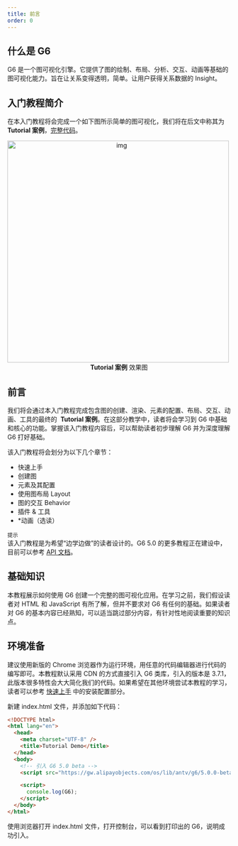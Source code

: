 ```yaml
---
title: 前言
order: 0
---
```


## 什么是 G6

G6 是一个图可视化引擎。它提供了图的绘制、布局、分析、交互、动画等基础的图可视化能力。旨在让关系变得透明，简单。让用户获得关系数据的 Insight。

## 入门教程简介

在本入门教程将会完成一个如下图所示简单的图可视化，我们将在后文中称其为 **Tutorial 案例**，<a href='https://codesandbox.io/s/g6-v5-tutorial-j67vnm?file=/index.js' target='_blank'>完整代码</a>。

<img src='https://mdn.alipayobjects.com/huamei_qa8qxu/afts/img/A*9VQjTp0Ipi8AAAAAAAAAAAAADmJ7AQ/original' style="text-align: center;" width=500 alt='img' />

<div style="text-align: center;"><b>Tutorial 案例</b> 效果图</div>

## 前言

我们将会通过本入门教程完成包含图的创建、渲染、元素的配置、布局、交互、动画、工具的最终的  **Tutorial 案例**。在这部分教学中，读者将会学习到 G6 中基础和核心的功能。掌握该入门教程内容后，可以帮助读者初步理解 G6 并为深度理解 G6 打好基础。

该入门教程将会划分为以下几个章节：

- 快速上手
- 创建图
- 元素及其配置
- 使用图布局 Layout
- 图的交互 Behavior
- 插件 & 工具
- \*动画（选读）

`提示` <br />该入门教程是为希望“边学边做”的读者设计的。G6 5.0 的更多教程正在建设中，目前可以参考 [API 文档](https://g6-next.antv.antgroup.com/apis)。

## 基础知识

本教程展示如何使用 G6 创建一个完整的图可视化应用。在学习之前，我们假设读者对 HTML 和 JavaScript 有所了解，但并不要求对 G6 有任何的基础。如果读者对 G6 的基本内容已经熟知，可以适当跳过部分内容，有针对性地阅读重要的知识点。

## 环境准备

建议使用新版的 Chrome 浏览器作为运行环境，用任意的代码编辑器进行代码的编写即可。本教程默认采用 CDN 的方式直接引入 G6 类库，引入的版本是 3.7.1，此版本很多特性会大大简化我们的代码。如果希望在其他环境尝试本教程的学习，读者可以参考 [快速上手](https://g6-next.antv.antgroup.com/manual/getting-started) 中的安装配置部分。

新建 index.html 文件，并添加如下代码：

```html
<!DOCTYPE html>
<html lang="en">
  <head>
    <meta charset="UTF-8" />
    <title>Tutorial Demo</title>
  </head>
  <body>
    <!-- 引入 G6 5.0 beta -->
    <script src="https://gw.alipayobjects.com/os/lib/antv/g6/5.0.0-beta.21/dist/g6.min.js"></script>

    <script>
      console.log(G6);
    </script>
  </body>
</html>
```

使用浏览器打开 index.html 文件，打开控制台，可以看到打印出的 G6，说明成功引入。
